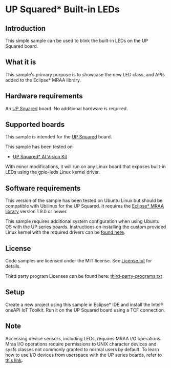 # UP Squared* Built-in LEDs

## Introduction
This simple sample can be used to blink the built-in LEDs on the UP Squared board.

## What it is
This sample's primary purpose is to showcase the new LED class, and APIs added to the Eclipse* MRAA library.

## Hardware requirements
An [UP Squared](http://www.up-board.org/) board. No additional hardware is required.

## Supported boards
This sample is intended for the [UP Squared](http://www.up-board.org/) board.

This sample has been tested on
- [UP Squared\* AI Vision Kit](https://software.intel.com/en-us/iot/hardware/up-squared-ai-vision-dev-kit)

With minor modifications, it will run on any Linux board that exposes built-in LEDs using the gpio-leds
Linux kernel driver.

## Software requirements
This version of the sample has been tested on Ubuntu Linux but should be compatible with Ubilinux for the UP Squared.
It requires the [Eclipse* MRAA library](https://github.com/intel-iot-devkit/mraa) version 1.9.0 or newer.

This sample requires additional system configuration when using Ubuntu OS with the UP series boards. Instructions on installing the custom provided Linux kernel with the required drivers can be [found here](https://wiki.up-community.org/Ubuntu#Ubuntu_18.04_installation_and_configuration).

## License

Code samples are licensed under the MIT license. See
[License.txt](https://github.com/oneapi-src/oneAPI-samples/blob/master/License.txt) for details.

Third party program Licenses can be found here: [third-party-programs.txt](https://github.com/oneapi-src/oneAPI-samples/blob/master/third-party-programs.txt)

## Setup
Create a new project using this sample in Eclipse* IDE and install the Intel® oneAPI IoT Toolkit. Run it on the UP Squared board using a TCF connection.

## Note
Accessing device sensors, including LEDs, requires MRAA I/O operations. Mraa I/O operations require permissions to UNIX character devices and sysfs classes not commonly granted to normal users by default.
To learn how to use I/O devices from userspace with the UP series boards, refer to [this link](https://wiki.up-community.org/Ubuntu#Enable_the_HAT_functionality_from_userspace).

